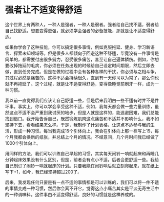 # 强者让不适变得舒适

这个世界上有两种人，一种人是强者，一种人是弱者。强者给自己找不适，弱者给自己找舒适。想要变得更强，就必须学会强者的必备技能，那就是让不适变得舒适。 

如果你学会了这种技能，你可以搞定很多事情，例如克服拖延、健身、学习新语言、探索未知领域等。但是很多人都倾向于回避这种不舒适，毕竟没有一件事情是简单的，都需要付出很多努力，忍受很多痛苦，甚至让自己遍体鳞伤。例如，你想要改掉拖延的毛病，你必须在任务出现的时候给自己设定时间期限，然后立即去做，直到任务完成。但是在做的过程中会有各种各样的干扰，你必须与之相斗争，其过程必然是痛苦的，这种不适会持续很久，直到有一天你习以为常了，那么你也就不再拖延了。这个过程，就是让不适变得舒适，变得像睡觉前刷牙一样，成为一种习惯。 

我以前一直觉得我们应该让自己舒适一些，但是后来我明白一些不适有时并不是件坏事。事实上，你可以学会享受这种不适，例如，我每天都会做一些力量训练，虽然这点不适不会严重到我讨厌的地步，但是人就是这样的，能逃避困难，我们总能找到借口。我开始告诉自己，既然锻炼肌肉这点痛苦和不适并不影响什么，我不如坚持下去，看看结果怎么样。于是，我制作了计划表格，让这点不适参与我的生活，形成一种习惯。每当我完成15个引体向上，我会在引体向上那一栏写上15，每个月我都会换新的纸张，并总结上个月的情况。不经意间，几个月时间我已经做了1000个引体向上。 

用同样的方法，我们可以训练自己早起的习惯，其实每天闹铃一响就起床和再睡几分钟起床效果没有什么区别，但是，前者会有点小不适，后者会更舒适一些。我给自己制订了闹铃一响就起床的计划。只要我能在闹铃响后就立刻爬起来，就在纸上写下+1，如今，我已经坚持超过200了。 

后来，我发现任何只要是有一点不适的事情都是可以训练的，我们可以将一件不适的事情变成一种习惯，然后你会离不开它，觉得这点小痛苦其实是平淡无奇生活中的一种调味料。这件事由不适变得舒适，良好的习惯就是这样养成的。